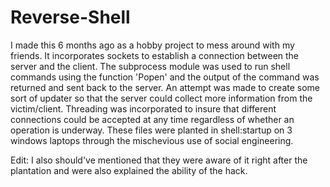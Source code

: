 # Reverse-Shell
I made this 6 months ago as a hobby project to mess around with my friends. It incorporates sockets to establish a connection between the server and the client. The subprocess module was used to run shell commands using the function 'Popen' and the output of the command was returned and sent back to the server. An attempt was made to create some sort of updater so that the server could collect more information from the victim/client. Threading was incorporated to insure that different connections could be accepted at any time regardless of whether an operation is underway. These files were planted in shell:startup on 3 windows laptops through the mischevious use of social engineering. 

Edit: I also should've mentioned that they were aware of it right after the plantation and were also explained the ability of the hack.
